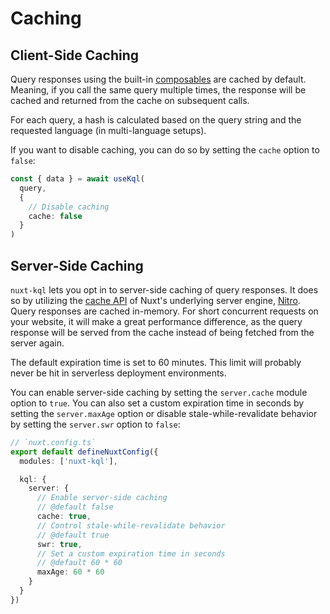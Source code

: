 # Caching

## Client-Side Caching

Query responses using the built-in [composables](/api/#composables) are cached by default. Meaning, if you call the same query multiple times, the response will be cached and returned from the cache on subsequent calls.

For each query, a hash is calculated based on the query string and the requested language (in multi-language setups).

If you want to disable caching, you can do so by setting the `cache` option to `false`:

```ts
const { data } = await useKql(
  query,
  {
    // Disable caching
    cache: false
  }
)
```

## Server-Side Caching

`nuxt-kql` lets you opt in to server-side caching of query responses. It does so by utilizing the [cache API](https://nitro.unjs.io/guide/cache) of Nuxt's underlying server engine, [Nitro](https://nitro.unjs.io). Query responses are cached in-memory. For short concurrent requests on your website, it will make a great performance difference, as the query response will be served from the cache instead of being fetched from the server again.

The default expiration time is set to 60 minutes. This limit will probably never be hit in serverless deployment environments.

You can enable server-side caching by setting the `server.cache` module option to `true`. You can also set a custom expiration time in seconds by setting the `server.maxAge` option or disable stale-while-revalidate behavior by setting the `server.swr` option to `false`:

```ts
// `nuxt.config.ts`
export default defineNuxtConfig({
  modules: ['nuxt-kql'],

  kql: {
    server: {
      // Enable server-side caching
      // @default false
      cache: true,
      // Control stale-while-revalidate behavior
      // @default true
      swr: true,
      // Set a custom expiration time in seconds
      // @default 60 * 60
      maxAge: 60 * 60
    }
  }
})
```

